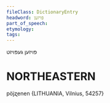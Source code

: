 ```yaml
---
fileClass: DictionaryEntry
headword: פּויזען
part_of_speech: 
etymology: 
tags: 
---
```

פּויזען
געפּויזט

NORTHEASTERN
==============

pöjʐenen {LITHUANIA, Vilnius, 54257}